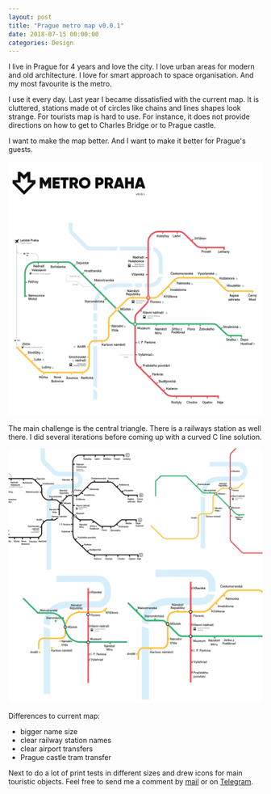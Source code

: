 ```yaml
---
layout: post
title: "Prague metro map v0.0.1"
date: 2018-07-15 00:00:00
categories: Design
---
```


I live in Prague for 4 years and love the city. I love urban areas for modern and old architecture. I love for smart approach to space organisation. And my most favourite is the metro. 

I use it every day. Last year I became dissatisfied with the current map.  It is cluttered, stations made ot of circles like chains and lines shapes look strange. For tourists map is hard to use. For instance, it does not provide directions on how to get to Charles Bridge or to Prague castle.

I want to make the map better. And I want to make it better for Prague's guests. 

<span class="p800">![map](/blog_img/metro/map.png)</span>

The main challenge is the central triangle. There is a railways station as well there. I did several iterations before coming up with a curved C line solution.

<span class="p800">![map](/blog_img/metro/map-vars.png)</span>

Differences to current map:

- bigger name size
- clear railway station names
- clear airport transfers
- Prague castle tram transfer



Next to do a lot of print tests in different sizes and drew icons for main touristic objects. Feel free to send me a comment by <a href="mailto:yuriysteam@icloud.com" target="_top">mail</a> or on <a href="https://t.me/yuriysteam">Telegram</a>.